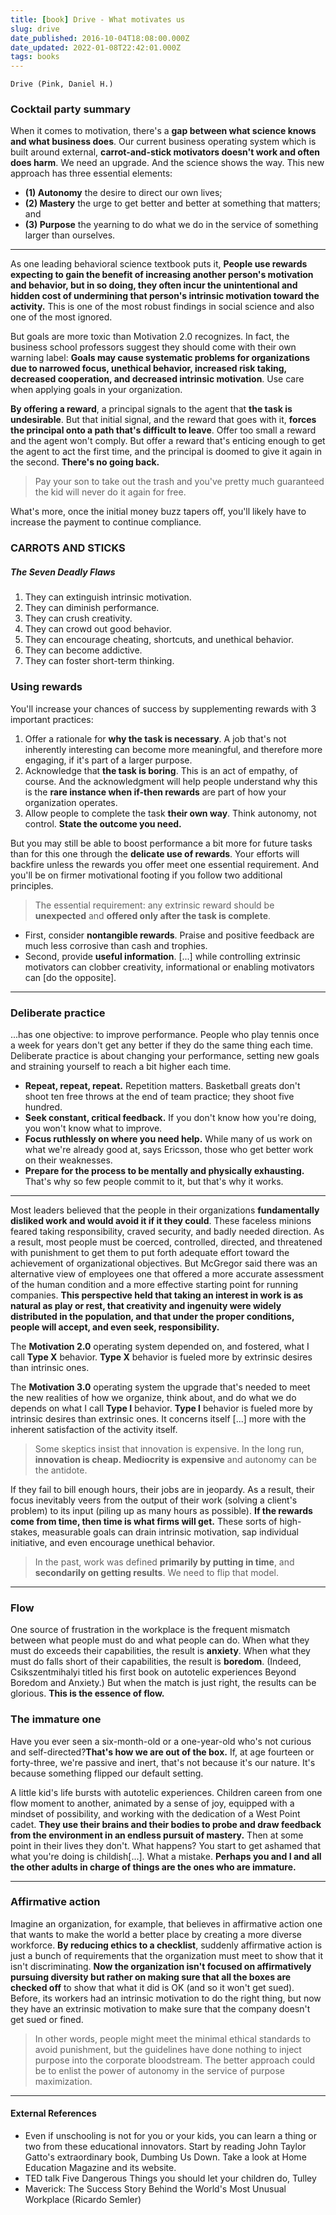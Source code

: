 ```yaml
---
title: [book] Drive - What motivates us
slug: drive
date_published: 2016-10-04T18:08:00.000Z
date_updated: 2022-01-08T22:42:01.000Z
tags: books
---
```


    Drive (Pink, Daniel H.)
    

### Cocktail party summary

When it comes to motivation, there's a **gap between what science knows and what business does**. Our current business operating system which is built around external, **carrot-and-stick motivators doesn't work and often does harm**. We need an upgrade. And the science shows the way. This new approach has three essential elements:

* **(1) Autonomy** the desire to direct our own lives;
* **(2) Mastery** the urge to get better and better at something that matters; and
* **(3) Purpose** the yearning to do what we do in the service of something larger than ourselves.

---

As one leading behavioral science textbook puts it, **People use rewards expecting to gain the benefit of increasing another person's motivation and behavior, but in so doing, they often incur the unintentional and hidden cost of undermining that person's intrinsic motivation toward the activity.** This is one of the most robust findings in social science and also one of the most ignored.

But goals are more toxic than Motivation 2.0 recognizes. In fact, the business school professors suggest they should come with their own warning label: **Goals may cause systematic problems for organizations due to narrowed focus, unethical behavior, increased risk taking, decreased cooperation, and decreased intrinsic motivation**. Use care when applying goals in your organization.

**By offering a reward**, a principal signals to the agent that **the task is undesirable**. But that initial signal, and the reward that goes with it, **forces the principal onto a path that's difficult to leave**. Offer too small a reward and the agent won't comply. But offer a reward that's enticing enough to get the agent to act the first time, and the principal is doomed to give it again in the second. **There's no going back.**

> Pay your son to take out the trash and you've pretty much guaranteed the kid will never do it again for free.

What's more, once the initial money buzz tapers off, you'll likely have to increase the payment to continue compliance.

### CARROTS AND STICKS

##### The Seven Deadly Flaws

1. They can extinguish intrinsic motivation.
2. They can diminish performance.
3. They can crush creativity.
4. They can crowd out good behavior.
5. They can encourage cheating, shortcuts, and unethical behavior.
6. They can become addictive.
7. They can foster short-term thinking.

### Using rewards

You'll increase your chances of success by supplementing rewards with 3 important practices:

1. Offer a rationale for **why the task is necessary**. A job that's not inherently interesting can become more meaningful, and therefore more engaging, if it's part of a larger purpose.
2. Acknowledge that **the task is boring**. This is an act of empathy, of course. And the acknowledgment will help people understand why this is the **rare instance when if-then rewards** are part of how your organization operates.
3. Allow people to complete the task **their own way**. Think autonomy, not control. **State the outcome you need.**

But you may still be able to boost performance a bit more for future tasks than for this one through the **delicate use of rewards**. Your efforts will backfire unless the rewards you offer meet one essential requirement. And you'll be on firmer motivational footing if you follow two additional principles.

> The essential requirement: any extrinsic reward should be **unexpected** and **offered only after the task is complete**.

- First, consider **nontangible rewards**. Praise and positive feedback are much less corrosive than cash and trophies.
- Second, provide **useful information**. [...] while controlling extrinsic motivators can clobber creativity, informational or enabling motivators can [do the opposite].

---

### Deliberate practice

...has one objective: to improve performance. People who play tennis once a week for years don't get any better if they do the same thing each time. Deliberate practice is about changing your performance, setting new goals and straining yourself to reach a bit higher each time.

* **Repeat, repeat, repeat.** Repetition matters. Basketball greats don't shoot ten free throws at the end of team practice; they shoot five hundred.
* **Seek constant, critical feedback.** If you don't know how you're doing, you won't know what to improve.
* **Focus ruthlessly on where you need help.** While many of us work on what we're already good at, says Ericsson, those who get better work on their weaknesses.
* **Prepare for the process to be mentally and physically exhausting.** That's why so few people commit to it, but that's why it works.


---


Most leaders believed that the people in their organizations **fundamentally disliked work and would avoid it if it they could**. These faceless minions feared taking responsibility, craved security, and badly needed direction. As a result, most people must be coerced, controlled, directed, and threatened with punishment to get them to put forth adequate effort toward the achievement of organizational objectives. But McGregor said there was an alternative view of employees one that offered a more accurate assessment of the human condition and a more effective starting point for running companies. **This perspective held that taking an interest in work is as natural as play or rest, that creativity and ingenuity were widely distributed in the population, and that under the proper conditions, people will accept, and even seek, responsibility.**

The **Motivation 2.0** operating system depended on, and fostered, what I call **Type X** behavior. **Type X** behavior is fueled more by extrinsic desires than intrinsic ones.

The **Motivation 3.0** operating system the upgrade that's needed to meet the new realities of how we organize, think about, and do what we do depends on what I call **Type I** behavior. **Type I** behavior is fueled more by intrinsic desires than extrinsic ones. It concerns itself [...] more with the inherent satisfaction of the activity itself.

> Some skeptics insist that innovation is expensive. In the long run, **innovation is cheap. Mediocrity is expensive** and autonomy can be the antidote.

If they fail to bill enough hours, their jobs are in jeopardy. As a result, their focus inevitably veers from the output of their work (solving a client's problem) to its input (piling up as many hours as possible). **If the rewards come from time, then time is what firms will get.** These sorts of high-stakes, measurable goals can drain intrinsic motivation, sap individual initiative, and even encourage unethical behavior.

> In the past, work was defined **primarily by putting in time**, and **secondarily on getting results**. We need to flip that model.


---

### Flow

One source of frustration in the workplace is the frequent mismatch between what people must do and what people can do. When what they must do exceeds their capabilities, the result is **anxiety**. When what they must do falls short of their capabilities, the result is **boredom**. (Indeed, Csikszentmihalyi titled his first book on autotelic experiences Beyond Boredom and Anxiety.) But when the match is just right, the results can be glorious. **This is the essence of flow.**


### The immature one

Have you ever seen a six-month-old or a one-year-old who's not curious and self-directed?**That's how we are out of the box.** If, at age fourteen or forty-three, we're passive and inert, that's not because it's our nature. It's because something flipped our default setting.

A little kid's life bursts with autotelic experiences. Children careen from one flow moment to another, animated by a sense of joy, equipped with a mindset of possibility, and working with the dedication of a West Point cadet. **They use their brains and their bodies to probe and draw feedback from the environment in an endless pursuit of mastery.** Then at some point in their lives they don't. What happens? You start to get ashamed that what you're doing is childish[...]. What a mistake. **Perhaps you and I and all the other adults in charge of things are the ones who are immature.**

---


### Affirmative action

Imagine an organization, for example, that believes in affirmative action one that wants to make the world a better place by creating a more diverse workforce. **By reducing ethics to a checklist**, suddenly affirmative action is just a bunch of requirements that the organization must meet to show that it isn't discriminating. **Now the organization isn't focused on affirmatively pursuing diversity but rather on making sure that all the boxes are checked off** to show that what it did is OK (and so it won't get sued). Before, its workers had an intrinsic motivation to do the right thing, but now they have an extrinsic motivation to make sure that the company doesn't get sued or fined.

> In other words, people might meet the minimal ethical standards to avoid punishment, but the guidelines have done nothing to inject purpose into the corporate bloodstream. The better approach could be to enlist the power of autonomy in the service of purpose maximization.


---

#### External References

- Even if unschooling is not for you or your kids, you can learn a thing or two from these educational innovators. Start by reading John Taylor Gatto's extraordinary book, Dumbing Us Down. Take a look at Home Education Magazine and its website.
- TED talk Five Dangerous Things you should let your children do, Tulley
- Maverick: The Success Story Behind the World's Most Unusual Workplace (Ricardo Semler)
